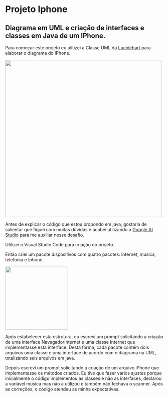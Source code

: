 # Projeto Iphone
## Diagrama em UML e criação de interfaces e classes em Java de um IPhone.

Para começar este projeto eu ulitizei a Classe UML da [Lucidchart](https://lucid.app/lucidchart/17d2f4f4-7280-4ec2-9075-dcfe1562933c/edit?viewport_loc=-403%2C-12%2C2738%2C1263%2CHWEp-vi-RSFO&invitationId=inv_958e2352-e647-4d65-a1be-ff9b4b44ef52) para elaborar o diagrama do IPhone.

<img src="https://github.com/vverdum/UML-Iphone/assets/157656254/96578ac5-1932-4ed6-8d38-060c62636fe5 " style="width: 500px;">

Antes de explicar o código que estou propondo em java, gostaria de salientar que fiquei com muitas dúvidas e acabei utilizando a [Google AI Studio]( https://aistudio.google.com/app/prompts/1AetpkBVHd2BlOcm5y2b2mhLYY6-WysSh?utm_source=website&utm_medium=referral&utm_campaign=Alura&utm_content=) para me auxiliar nesse desafio. 

Utilizei o Visual Studio Code para criação do projeto. 

Então criei um pacote dispositivos com quatro pacotes: internet, musica, telefonia e Iphone.


<img src="https://github.com/vverdum/UML-Iphone/assets/157656254/30d96e17-eb6d-4b6b-aa84-5513f7325def" style="width: 200px;">

Após estabelecer esta estrutura, eu escrevi um prompt solicitando a criação de uma interface NavegadorInternet e uma classe Internet que implementasse esta interface. 
Desta forma, cada pacote contém dois arquivos uma classe e uma interface de acordo com o diagrama na UML, totalizando seis arquivos em java. 

Depois escrevi um prompt solicitando a criação de um arquivo iPhone que implementasse os métodos criados. 
Eu tive que fazer vários ajustes porque inicialmente o código implementou as classes e não as interfaces, declarou a variável musica mas não a utilizou e também não fechava o scanner. Após as correções, o código atendeu as minha expectativas. 

